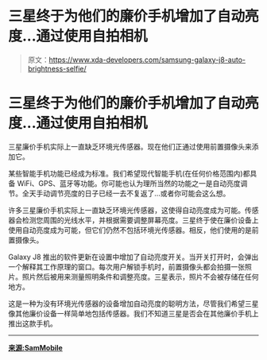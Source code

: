 # 三星终于为他们的廉价手机增加了自动亮度...通过使用自拍相机

> 原文：<https://www.xda-developers.com/samsung-galaxy-j8-auto-brightness-selfie/>

# 三星终于为他们的廉价手机增加了自动亮度...通过使用自拍相机

三星廉价手机实际上一直缺乏环境光传感器。现在他们正通过使用前置摄像头来添加它。

某些智能手机功能已经成为标准。我们希望现代智能手机(在任何价格范围内)都具备 WiFi、GPS、蓝牙等功能。你可能也认为理所当然的功能之一是自动亮度调节。全天手动调节亮度的日子已经一去不复返了...或者你可能会这么想。

许多三星廉价手机实际上一直缺乏环境光传感器，这使得自动亮度成为可能。传感器会检测您周围的光线水平，并根据需要调整屏幕亮度。三星终于使在廉价设备上使用自动亮度成为可能，但它们仍然不包括环境光传感器。相反，他们使用的是前置摄像头。

Galaxy J8 推出的软件更新在设置中增加了自动亮度开关。当开关打开时，会弹出一个解释其工作原理的窗口。每次用户解锁手机时，前置摄像头都会拍摄一张照片。照片然后被用来测量照明条件和调整亮度。三星表示，照片不会被存储在任何地方。

这是一种为没有环境光传感器的设备增加自动亮度的聪明方法，尽管我们希望三星像其他廉价设备一样简单地包括传感器。我们不知道三星是否会在其他廉价手机上推出这款手机。

* * *

[**来源:SamMobile**](https://www.sammobile.com/2018/11/16/samsung-auto-brightness-front-camera)